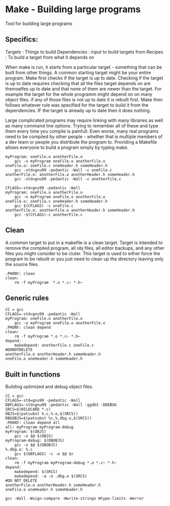 
# Make - Building large programs

Tool for building large programs

## Specifics:
Targets : Things to build
Dependencies : input to build targets from
Recipes : To build a target from what it depends on 

When make is run, it starts from a particular target - something
that can be built from other things. A common starting target might
be your entire program.
Make first checks if the target is up to date. Checking if the target
is up to date requires checking that all the files target depends on are 
themselfes up to date and that none of them are newer than the target. 
For example the target for the whole programm might depend on on many
object files. if any of those files is not up to date it is rebuilt first.
Make then follows whatever rule was specified for the target to build
it from the dependencies. IF the target is already up to date then it does 
nothing.

Large complicated programs may require linking with many libraries as well
as many command line options. Trying to remember all of these and type them
every time you compile is painfull.
Even worse, many real programs need to be compiled by other people - 
whether that is multiple members of a dev team or people you distribute 
the program to. Providing a Makefile allows everyone to build a program
simply by typing make.
```
myProgram: oneFile.o anotherFile.o
    gcc -o myProgram oneFile.o anotherFile.o
oneFile.o: oneFile.c oneHeader.h someHeader.h
    gcc -std=gnu99 -pedantic -Wall -c oneFile.c
anotherFile.o: anotherFile.o anotherHeader.h someHeader.h
    gcc -std=gnu99 -pedantic -Wall -c anotherFile.c

CFLAGS=-std=gnu99 -pedantic -Wall
myProgram: oneFile.o anotherFile.o
    gcc -o myProgram oneFile.o anotherFile.o
oneFile.o: oneFile.c oneHeader.h someHeader.h
    gcc $(CFLAGS) -c oneFile.c
anotherFile.o: anotherFile.o anotherHeader.h someHeader.h
    gcc -$(CFLAGS)-c anotherFile.c
```
## Clean
A common target to put in a makefile is a clean target.
Target is intended to remove the compiled program, all obj files, all
editor backups, and any other files you might consider to be cluter.
This target is used to either force the program to be rebuilt or you 
just need to clean up the directory leaving only the source files.
```
.PHONY: clean
clean: 
    rm -f myProgram  *.o *.c~ *.h~
```
## Generic rules
```
CC = gcc
CFLAGS=-std=gnu99 -pedantic -Wall
myProgram: oneFile.o anotherFile.o
    gcc -o myProgram oneFile.o anotherFile.o
.PHONY: clean depend
clean: 
    rm -f myProgram *.o *.c~ *.h~
depend:
    makedepend: anotherFile.c oneFile.c
#DONOTDELETE
anotherFile.o anotherHeader.h someHeader.h
oneFile.o oneHeader.h someHeader.h
```
## Built in functions
Building optimized and debug object files.
```
CC = gcc
CFLAGS=-std=gnu99 -pedantic -Wall
DBFLAGS=-std=gnu99 -pedantic -Wall -ggdb3 -DDEBUG
SRCS=$(WILDCARD *.c)
OBJS=$(patsubst %.c,%.o,$(SRCS))
DBGOBJS=$(patsubst %c,%.dbg.o,$(SRCS))
.PHONY: clean depend all
all: myProgram myProgram-debug
myProgram: $(OBJS)
    gcc -o $@ $(OBJS)
myProgram-debug: $(DBOBJS)
    gcc -o $@ $(DBOBJS)
%.dbg.o: %.c
    gcc $(DBFLAGS) -c -o $@ $<
clean: 
    rm -f myProgram myProgram-debug *.o *.c~ *.h~
depend:
    makedepend: $(SRCS)
    makedepend: -a -o .dbg.o $(SRCS)
#DO NOT DELETE
anotherFile.o anotherHeader.h someHeader.h
oneFile.o oneHeader.h someHeader.h
```
```
gcc -Wall -Wsign-compare -Wwrite-strings Wtype-limits -Werror
```
